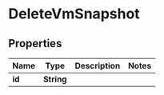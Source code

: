 

# DeleteVmSnapshot


## Properties

Name | Type | Description | Notes
------------ | ------------- | ------------- | -------------
**id** | **String** |  | 



